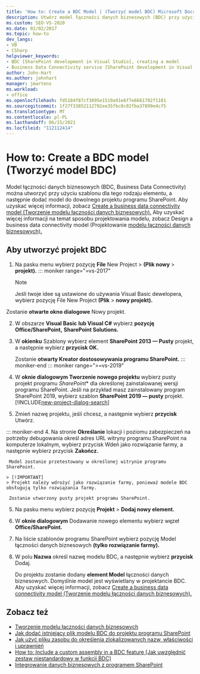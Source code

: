 ```yaml
---
title: 'How to: Create a BDC Model | (Tworzyć model BDC) Microsoft Docs'
description: Utwórz model łączności danych biznesowych (BDC) przy użyciu szablonu Visual Studio dla tego rodzaju elementu, a następnie dodaj model do dowolnego projektu programu SharePoint.
ms.custom: SEO-VS-2020
ms.date: 02/02/2017
ms.topic: how-to
dev_langs:
- VB
- CSharp
helpviewer_keywords:
- BDC [SharePoint development in Visual Studio], creating a model
- Business Data Connectivity service [SharePoint development in Visual Studio], creating a model
author: John-Hart
ms.author: johnhart
manager: jmartens
ms.workload:
- office
ms.openlocfilehash: fd5184f87cf3895e1519a91e6f7e6661702f1181
ms.sourcegitcommit: 1f27f33852112702ee35fbc0c02fba37899e4cf5
ms.translationtype: MT
ms.contentlocale: pl-PL
ms.lasthandoff: 06/15/2021
ms.locfileid: "112112414"
---
```

# <a name="how-to-create-a-bdc-model"></a>How to: Create a BDC model (Tworzyć model BDC)

  Model łączności danych biznesowych (BDC, Business Data Connectivity) można utworzyć przy użyciu szablonu dla tego rodzaju elementu, a następnie dodać model do dowolnego projektu programu SharePoint. Aby uzyskać więcej informacji, zobacz [Create a business data connectivity model (Tworzenie modelu łączności danych biznesowych).](../sharepoint/creating-a-business-data-connectivity-model.md) Aby uzyskać więcej informacji na temat sposobu projektowania modelu, zobacz Design a business data connectivity model (Projektowanie [modelu łączności danych biznesowych).](../sharepoint/designing-a-business-data-connectivity-model.md)

## <a name="to-create-a-bdc-project"></a>Aby utworzyć projekt BDC

1. Na pasku menu wybierz pozycję **File** New Project  >  **(Plik nowy**  >  **projekt).**
::: moniker range="=vs-2017"
   > [!NOTE]
   > Jeśli twoje idee są ustawione do używania Visual Basic dewelopera, wybierz pozycję File New Project **(Plik**  >  **nowy projekt).**

  Zostanie **otwarte okno dialogowe** Nowy projekt.

2. W obszarze **Visual Basic** **lub Visual C#** wybierz **pozycję Office/SharePoint,** **SharePoint Solutions.**

3. W **okienku** Szablony wybierz element **SharePoint 2013 — Pusty** projekt, a następnie wybierz **przycisk OK.**

     Zostanie **otwarty Kreator dostosowywania programu SharePoint.**
::: moniker-end
::: moniker range=">=vs-2019"
2. W **oknie dialogowym Tworzenie nowego projektu** wybierz pusty projekt programu *SharePoint** dla określonej zainstalowanej wersji programu SharePoint. Jeśli na przykład masz zainstalowany program SharePoint 2019, wybierz szablon **SharePoint 2019 — pusty** projekt.
    [!INCLUDE[new-project-dialog-search](../sharepoint/includes/new-project-dialog-search-md.md)]

3. Zmień nazwę projektu, jeśli chcesz, a następnie wybierz **przycisk** Utwórz.

::: moniker-end
4. Na stronie **Określanie** lokacji i poziomu zabezpieczeń na potrzeby debugowania określ adres URL  witryny programu SharePoint na komputerze lokalnym, wybierz przycisk Wdeń jako rozwiązanie farmy, a następnie wybierz przycisk **Zakończ.**

     Model zostanie przetestowany w określonej witrynie programu SharePoint.

    > [!IMPORTANT]
    > Projekt należy wdrożyć jako rozwiązanie farmy, ponieważ modele BDC obsługują tylko rozwiązania farmy.

     Zostanie utworzony pusty projekt programu SharePoint.

5. Na pasku menu wybierz pozycję **Projekt**  >  **Dodaj nowy element.**

6. W **oknie dialogowym** Dodawanie nowego elementu wybierz węzeł **Office/SharePoint.**

7. Na liście szablonów programu SharePoint wybierz pozycję Model łączności danych biznesowych **(tylko rozwiązanie farmy).**

8. W polu **Nazwa** określ nazwę modelu BDC, a następnie wybierz **przycisk** Dodaj.

     Do projektu zostanie dodany **element Model** łączności danych biznesowych. Domyślnie model jest wyświetlany w projektancie BDC. Aby uzyskać więcej informacji, zobacz [Create a business data connectivity model (Tworzenie modelu łączności danych biznesowych).](../sharepoint/creating-a-business-data-connectivity-model.md)

## <a name="see-also"></a>Zobacz też

- [Tworzenie modelu łączności danych biznesowych](../sharepoint/creating-a-business-data-connectivity-model.md)
- [Jak dodać istniejący plik modelu BDC do projektu programu SharePoint](../sharepoint/how-to-add-an-existing-bdc-model-file-to-a-sharepoint-project.md)
- [Jak użyć pliku zasobu do określenia zlokalizowanych nazw, właściwości i uprawnień](../sharepoint/how-to-use-a-resource-file-to-specify-localized-names-properties-and-permissions.md)
- [How to: Include a custom assembly in a BDC feature (Jak uwzględnić zestaw niestandardowy w funkcji BDC)](../sharepoint/how-to-include-a-custom-assembly-in-a-bdc-feature.md)
- [Integrowanie danych biznesowych z programem SharePoint](../sharepoint/integrating-business-data-into-sharepoint.md)
